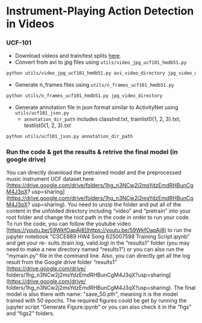 # Instrument-Playing Action Detection in Videos


### UCF-101

* Download videos and train/test splits [here](http://crcv.ucf.edu/data/UCF101.php).
* Convert from avi to jpg files using ```utils/video_jpg_ucf101_hmdb51.py```

```bash
python utils/video_jpg_ucf101_hmdb51.py avi_video_directory jpg_video_directory
```

* Generate n_frames files using ```utils/n_frames_ucf101_hmdb51.py```

```bash
python utils/n_frames_ucf101_hmdb51.py jpg_video_directory
```

* Generate annotation file in json format similar to ActivityNet using ```utils/ucf101_json.py```
  * ```annotation_dir_path``` includes classInd.txt, trainlist0{1, 2, 3}.txt, testlist0{1, 2, 3}.txt

```bash
python utils/ucf101_json.py annotation_dir_path
```



### Run the code & get the results & retrive the final model (in google drive)
You can directly download the pretrained model and the preprocessed music instrument UCF dataset here [https://drive.google.com/drive/folders/1hg_n3NCw2j2msYdzEmdRHBunCgM4J3qX? usp=sharing](https://drive.google.com/drive/folders/1hg_n3NCw2j2msYdzEmdRHBunCgM4J3qX? usp=sharing). You need to unzip the folder and put all of the content in the unfolded directory including “video” and “pretrain” into your root folder and change the root path in the code in order to run your code.
To run the code, you can follow the youtube video [https://youtu.be/59WkfOapAj8](https://youtu.be/59WkfOapAj8) to run the jupyter notebook “CSCE689 HW4 Song 625007598 Training Script.ipynb” and get your re- sults (train.log, valid.log) in the “results1” folder (you may need to make a new directory named “results1”) or you can also run the “mymain.py” file in the command line. Also, you can directly get all the log result from the Google drive folder “results1” [https://drive.google.com/drive/ folders/1hg_n3NCw2j2msYdzEmdRHBunCgM4J3qX?usp=sharing](https://drive.google.com/drive/ folders/1hg_n3NCw2j2msYdzEmdRHBunCgM4J3qX?usp=sharing). The final model is also there with name: "save_50.pth", meaning it is the model trained with 50 epochs. The required figures could be get by running the jupyter script “Generate Figure.ipynb” or you can also check it in the “figs” and “figs2” folders.